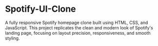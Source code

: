 # Spotify-UI-Clone
A fully responsive Spotify homepage clone built using HTML, CSS, and JavaScript. This project replicates the clean and modern look of Spotify's landing page, focusing on layout precision, responsiveness, and smooth styling.
